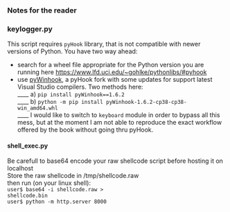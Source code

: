 ### Notes for the reader

### keylogger.py
This script requires `pyHook` library, that is not compatible with newer versions of Python. 
You have two way ahead:
- search for a wheel file appropriate for the Python version you are running here https://www.lfd.uci.edu/~gohlke/pythonlibs/#pyhook 
- use <a href="https://libraries.io/pypi/pyWinhook">pyWinhook</a>, a pyHook fork with some updates for support latest Visual Studio compilers. Two methods here:<br>
____ a) `pip install pyWinhook==1.6.2`<br>
____ b) `python -m pip install pyWinhook-1.6.2-cp38-cp38-win_amd64.whl`<br>____
I would like to switch to `keyboard` module in order to bypass all this mess, but at the moment I am not able to reproduce the exact workflow offered by the book without going thru pyHook.

#### shell_exec.py
Be carefull to base64 encode your raw shellcode script before hosting it on localhost<br>
Store the raw shellcode in /tmp/shellcode.raw<br>
then run (on your linux shell):<br>
`user$ base64 -i shellcode.raw >`<br>
`shellcode.bin`<br>
`user$ python -m http.server 8000`<br>
